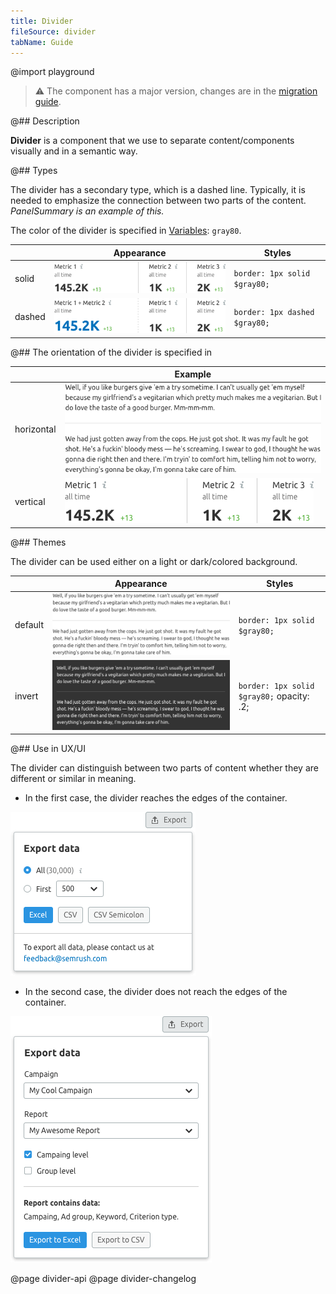 ```yaml
---
title: Divider
fileSource: divider
tabName: Guide
---
```


@import playground

> ⚠️ The component has a major version, changes are in the [migration guide](/internal/migration-guide).

@## Description

**Divider** is a component that we use to separate content/components visually and in a semantic way.

@## Types

The divider has a secondary type, which is a dashed line. Typically, it is needed to emphasize the connection between two parts of the content. _PanelSummary is an example of this._

The color of the divider is specified in [Variables](/style/variables/#ac5b1e): `gray80`.

|        | Appearance                           | Styles                        |
| ------ | ------------------------------------ | ----------------------------- |
| solid  | ![solid-divider](static/solid.png)   | `border: 1px solid $gray80;`  |
| dashed | ![dashed-divider](static/dashed.png) | `border: 1px dashed $gray80;` |

@## The orientation of the divider is specified in

|            | Example                                         |
| ---------- | ----------------------------------------------- |
| horizontal | ![horizontal-divider](static/default-theme.png) |
| vertical   | ![vertical-divider](static/solid.png)           |

@## Themes

The divider can be used either on a light or dark/colored background.

|         | Appearance                                   | Styles                                    |
| ------- | -------------------------------------------- | ----------------------------------------- |
| default | ![default-divider](static/default-theme.png) | `border: 1px solid $gray80;`              |
| invert  | ![invert-divider](static/invert-theme.png)   | `border: 1px solid $gray80;` opacity: .2; |

@## Use in UX/UI

The divider can distinguish between two parts of content whether they are different or similar in meaning.

- In the first case, the divider reaches the edges of the container.

![divider-use](static/use-1.png)

- In the second case, the divider does not reach the edges of the container.

![divider-use](static/use-2.png)

@page divider-api
@page divider-changelog
